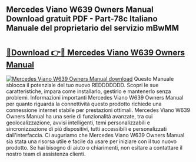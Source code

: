 ## Mercedes Viano W639 Owners Manual Download gratuit PDF - Part-78c Italiano Manuale del proprietario del servizio mBwMM

# <h2><a href="http://dfajxn.blite.top/?on=Mercedes+Viano+W639+Owners+Manual">🔗Download 👉🔴 Mercedes Viano W639 Owners Manual</a></h2>

[![Mercedes Viano W639 Owners Manual download](https://i.imgur.com/lujVjoI.png)](http://dfajxn.blite.top/?on=Mercedes+Viano+W639+Owners+Manual)
Questo Manuale sblocca il potenziale del tuo nuovo REDDDDDDD. Scopri le sue caratteristiche, impara come installarlo, gestirlo e mantenerlo senza problemi. Informazioni importanti Mercedes Viano W639 Owners Manual per quanto riguarda la connettività questo prodotto richiede una connessione internet stabile per prestazioni ottimali. Mercedes Viano W639 Owners Manual ha una serie di funzionalità avanzate, tra cui geolocalizzazione, avvisi intelligenti, temi personalizzabili e sincronizzazione di più dispositivi, tutti accessibili e personalizzati dall'interfaccia. Ci auguriamo che Mercedes Viano W639 Owners Manual sia stata una risorsa utile e facile da usare per iniziare con il tuo nuovo prodotto. Se hai bisogno di aiuto o chiarimenti, non esitare a contattare il nostro team di assistenza clienti.
